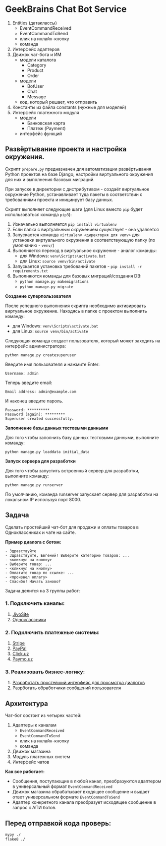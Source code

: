 # GeekBrains Chat Bot Service

1. Entities (датаклассы)
    - EventCommandReceived
    - EventCommandToSend
    - клик на инлайн-кнопку
    - команда
2. Интерфейс адаптеров
3. Движок чат-бота и ИМ
    - модели каталога
        - Category
        - Product
        - Order
    - модели
        - BotUser
        - Chat
        - Message
    - код, который решает, что отправить
4. Константы из файла constants (нужные для моделей)
5. Интерфейс платежного модуля
    - модели
        - Банковская карта
        - Платеж (Payment)
    - интерфейс функций

## Развёртывание проекта и настройка окружения.

Скрипт `prepare.py` предназначен для автоматизации развёртывания Python проектов на базе Django,
настройки виртуального окружения для них и выполнения базовых миграций.

При запуске в директории с дистрибутивом - создаёт виртуальное окружение Python,
устанавливает туда пакеты в соответствии с требованиями проекта и инициирует базу данных.

Скрипт выполняет следующие шаги (для Linux вместо `pip` будет использоваться команда `pip3`):
1. Изначально выполняется `pip install virtualenv`
2. Если папка с виртуальным окружением существует - она удаляется
3. Запускается команда `virtualenv <директория для venv>` для установки виртуального окружения в соответствующую папку
(по умолчанию - `venv/`)
4. Выполняется переход в виртуальное окружение - аналог команды:
    - для Windows: `venv\Scripts\activate.bat`
    - для Linux: `source venv/bin/activate`
5. Запускается установка требований пакетов - `pip install -r requirements.txt`
6. Выполняются команды для базовых миграций/создания DB:
    - `python manage.py makemigrations`
    - `python manage.py migrate` 

**Создание суперпользователя**

После успешного выполнения скрипта необходимо активировать виртуальное окружение.
Находясь в папке с проектом выполнить команду:
- для Windows: `venv\Scripts\activate.bat`
- для Linux: `source venv/bin/activate`

Следующая команда создаст пользователя, который может заходить на интерфейс администратора:

`python manage.py createsuperuser`

Введите имя пользователя и нажмите Enter:

`Username: admin`

Теперь введите email:

`Email address: admin@example.com`

И наконец введите пароль.
```
Password: **********
Password (again): *********
Superuser created successfully.
```

**Заполнение базы данных тестовыми данными**

Для того чтобы заполнить базу данных тестовыми данными, выполните команду:

`python manage.py loaddata initial_data`

**Запуск сервера для разработки**

Для того чтобы запустить встроенный сервер для разработки, выполните команду:

`python manage.py runserver` 

По умолчанию, команда runserver запускает сервер для разработки на локальном IP используя порт 8000.

## Задача

Сделать простейший чат-бот для продажи и оплаты товаров в Одноклассниках и чате на сайте.

**Пример диалога с ботом:**

```
- Здравствуйте
- Здравствуйте, Евгений! Выберите категорию товаров: ...
- <кликнул на кнопку>
- Выберите товар: ...
- <кликнул на кнопку>
- Оплатите товар по ссылке: ...
- <произвел оплату>
- Спасибо! Начать заново?
```

Задача делится на 3 группы работ:

### 1. Подключить каналы:

1. [JivoSite](docs/jivosite.md)
2. [Одноклассники](docs/ok.md)

### 2. Подключить платежные системы:

1. [Stripe](https://stripe.com/)
2. [PayPal](https://www.paypal.com/ru/home)
3. [Click.uz](http://click.uz/)
4. [Paymo.uz](https://paymo.uz/)

### 3. Реализовать бизнес-логику:

1. [Разработать простейший интерфейс для просмотра диалогов](docs/chat_interface.md)
2. Разрботать обработчики сообщений пользователя

## Архитектура

Чат-бот состоит из четырех частей:

1. Адаптеры к каналам
    - `EventCommandReceived`
    - `EventCommandToSend`
    - клик на инлайн-кнопку
    - команда
2. Движок магазина
3. Модуль платежных систем
4. Интерфейс чатов

**Как все работает:**

- Сообщения, поступающие в любой канал, преобразуются адаптером в универсальный формат `EventCommandReceived`
- Движок магазина обрабатывает входящее сообщение и выдает ответ универсальном формате `EventCommandToSend`
- Адаптер конкретного канала преобразует исходящее сообщение в запрос к АПИ ботов.

## Перед отправкой кода проверь:

```bash
mypy ./
flake8 ./
```
